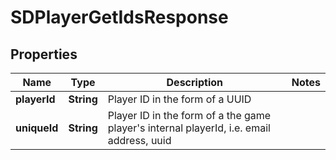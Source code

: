 # SDPlayerGetIdsResponse

## Properties
Name | Type | Description | Notes
------------ | ------------- | ------------- | -------------
**playerId** | **String** | Player ID in the form of a UUID | 
**uniqueId** | **String** | Player ID in the form of a the game player&#x27;s internal playerId, i.e. email address, uuid | 
